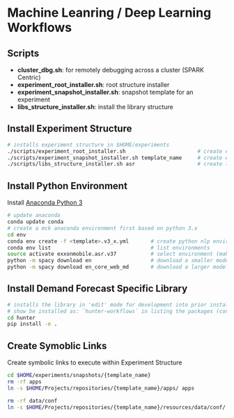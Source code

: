 # Machine Leanring / Deep Learning Workflows

## Scripts
- **cluster_dbg.sh**: for remotely debugging across a cluster (SPARK Centric)
- **experiment_root_installer.sh**: root structure installer
- **experiment_snapshot_installer.sh**: snapshot template for an experiment 
- **libs_structure_installer.sh**: install the library structure

## Install Experiment Structure
```sh 
# installs experiment structure in $HOME/experiments
./scripts/experiment_root_installer.sh                       # create experiment structure
./scripts/experiment_snapshot_installer.sh template_name     # create experiment structure
./scripts/libs_structure_installer.sh asr                    # create library structure
```

## Install Python Environment
Install [Anaconda Python 3](https://www.anaconda.com/distribution/#download-section)

```sh
# update anaconda 
conda update conda 
# create a mck anaconda environment first based on python 3.x 
cd env 
conda env create -f <template>.v3_x.yml       # create python nlp environment package dependencies from existing
conda env list                                # list environments
source activate exxonmobile.asr.v37           # select environment (make sure executed anytime python scripts for nlp depdendencies are executed)
python -m spacy download en                   # download a smaller model 
python -m spacy download en_core_web_md       # download a larger model for a larger vocabulary
```

## Install Demand Forecast Specific Library 

```sh
# installs the library in 'edit' mode for development into prior installed environment
# show be installed as: `hunter-workflows` in listing the packages (conda list |less )
cd hunter
pip install -e .  
```

## Create Symoblic Links
Create symbolic links to execute within Experiment Structure 

```sh
cd $HOME/experiments/snapshots/{template_name}
rm -rf apps
ln -s $HOME/Projects/repositories/{template_name}/apps/ apps

rm -rf data/conf
ln -s $HOME/Projects/repositories/{template_name}/resources/data/conf/ data/conf
```

